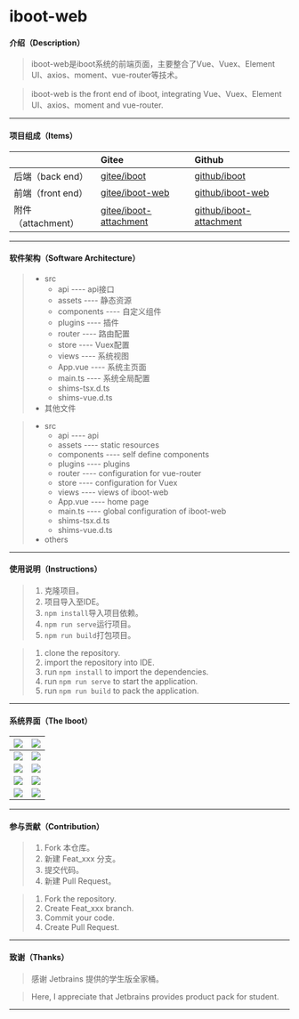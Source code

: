 # iboot-web

#### 介绍（Description）
> iboot-web是iboot系统的前端页面，主要整合了Vue、Vuex、Element UI、axios、moment、vue-router等技术。

> iboot-web is the front end of iboot, integrating Vue、Vuex、Element UI、axios、moment and vue-router.

***

#### 项目组成（Items）

|                    | Gitee                                                        | Github                                                       |
| :----------------- | :----------------------------------------------------------- | :----------------------------------------------------------- |
| 后端（back end）   | [gitee/iboot](https://gitee.com/lemonpy/iboot)               | [github/iboot](https://github.com/Zon-g/iboot)               |
| 前端（front end）  | [gitee/iboot-web](https://gitee.com/lemonpy/iboot-web)       | [github/iboot-web](https://github.com/Zon-g/iboot-web)       |
| 附件（attachment） | [gitee/iboot-attachment](https://gitee.com/lemonpy/iboot-attachment) | [github/iboot-attachment](https://github.com/Zon-g/iboot-attachment) |

***

#### 软件架构（Software Architecture）

> * src
>   * api	----	api接口
>   * assets	----	静态资源
>   * components	----	自定义组件
>   * plugins	----	插件
>   * router	----	路由配置
>   * store	----	Vuex配置
>   * views	----	系统视图
>   * App.vue	----	系统主页面
>   * main.ts	----	系统全局配置
>   * shims-tsx.d.ts
>   * shims-vue.d.ts
> * 其他文件

> * src
>   * api	----	api 
>   * assets	----	static resources
>   * components	----	self define components
>   * plugins	----	plugins
>   * router	----	configuration for vue-router
>   * store	----	configuration for Vuex
>   * views	----	views of iboot-web
>   * App.vue	----	home page
>   * main.ts	----	global configuration of iboot-web
>   * shims-tsx.d.ts
>   * shims-vue.d.ts
> * others

***

#### 使用说明（Instructions）

> 1. 克隆项目。
> 2. 项目导入至IDE。
> 3. `npm install`导入项目依赖。
> 4. `npm run serve`运行项目。
> 5. `npm run build`打包项目。

> 1. clone the repository.
> 2. import the repository into IDE.
> 3. run `npm install` to import the dependencies.
> 4. run `npm run serve` to start the application.
> 5. run `npm run build` to pack the application.

***

#### 系统界面（The Iboot）

| ![](https://gitee.com/lemonpy/iboot/raw/master/pics/001.png) | ![](https://gitee.com/lemonpy/iboot/raw/master/pics/002.png) |
| :----------------------------------------------------------: | :----------------------------------------------------------: |
| ![](https://gitee.com/lemonpy/iboot/raw/master/pics/003.png) | ![](https://gitee.com/lemonpy/iboot/raw/master/pics/004.png) |
| ![](https://gitee.com/lemonpy/iboot/raw/master/pics/005.png) | ![](https://gitee.com/lemonpy/iboot/raw/master/pics/006.png) |
| ![](https://gitee.com/lemonpy/iboot/raw/master/pics/007.png) | ![](https://gitee.com/lemonpy/iboot/raw/master/pics/008.png) |
| ![](https://gitee.com/lemonpy/iboot/raw/master/pics/009.png) | ![](https://gitee.com/lemonpy/iboot/raw/master/pics/010.png) |

***

#### 参与贡献（Contribution）

> 1.  Fork 本仓库。
> 2.  新建 Feat_xxx 分支。
> 3.  提交代码。
> 4.  新建 Pull Request。

> 1.  Fork the repository.
> 2.  Create Feat_xxx branch.
> 3.  Commit your code.
> 4.  Create Pull Request.

***

#### 致谢（Thanks）

> 感谢 Jetbrains 提供的学生版全家桶。

> Here, I appreciate that Jetbrains provides product pack for student.

***